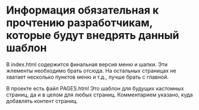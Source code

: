 # Информация обязательная к прочтению разработчикам, которые будут внедрять данный шаблон

В index.html содержится финальная версия меню и шапки. Эти жлементы необходимо брать отсюда. На остальных страницах не хватает несколько пунктов меню и т.д., лучше брать с главной.

В проекте есть файл PAGES.html Это шаблон для будущих кастомных страниц, да и в целом для любых страниц. Комментарием указано, куда добавлять контент страниц.
